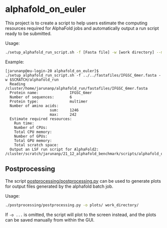 # alphafold_on_euler

This project is to create a script to help users estimate the computing resources required for AlphaFold jobs and automatically output a  run script ready to be submitted.

Usage:

```sh
./setup_alphafold_run_script.sh -f [Fasta file] -w [work directory] --max_template_date yyyy-mm-dd
```

Example:

```
[jarunanp@eu-login-20 alphafold_on_euler]$ ./setup_alphafold_run_script.sh -f ../../fastafiles/IFGSC_6mer.fasta -w $SCRATCH/alphafold_run
  Reading /cluster/home/jarunanp/alphafold_run/fastafiles/IFGSC_6mer.fasta
  Protein name:              IFGSC_6mer
  Number of sequences:       6
  Protein type:              multimer
  Number of amino acids:
                    sum:     1246
                    max:     242
  Estimate required resources:
    Run time: 
    Number of CPUs: 
    Total CPU memory: 
    Number of GPUs: 
    Total GPU memory: 
    Total scratch space: 
  Output an LSF run script for AlphaFold2: /cluster/scratch/jarunanp/21_12_alphafold_benchmark/scripts/alphafold_on_euler/run_alphafold.bsub
```

## Postprocessing

The script
[postprocessing/postprocessing.py](./postprocessing/postprocessing.py)
can be used to generate plots for output files generated by the
alphafold batch job.

Usage:

```sh
./postprocessing/postprocessing.py -o plots/ work_directory/
```

If `-o ...` is omitted, the script will plot to the screen instead,
and the plots can be saved manually from within the GUI.
